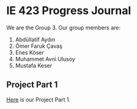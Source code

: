 # IE 423 Progress Journal

We are the Group 3. Our group members are:
1. Abdüllatif Aydın
2. Ömer Faruk Çavaş
3. Enes Köser
4. Muhammet Avni Ulusoy
5. Mustafa Keser


## Project Part 1
[Here](files/Group3_Project-Part1.html) is our Project Part 1.